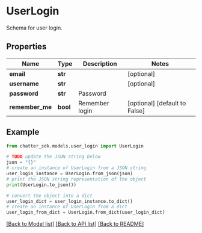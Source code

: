 # UserLogin

Schema for user login.

## Properties

Name | Type | Description | Notes
------------ | ------------- | ------------- | -------------
**email** | **str** |  | [optional] 
**username** | **str** |  | [optional] 
**password** | **str** | Password | 
**remember_me** | **bool** | Remember login | [optional] [default to False]

## Example

```python
from chatter_sdk.models.user_login import UserLogin

# TODO update the JSON string below
json = "{}"
# create an instance of UserLogin from a JSON string
user_login_instance = UserLogin.from_json(json)
# print the JSON string representation of the object
print(UserLogin.to_json())

# convert the object into a dict
user_login_dict = user_login_instance.to_dict()
# create an instance of UserLogin from a dict
user_login_from_dict = UserLogin.from_dict(user_login_dict)
```
[[Back to Model list]](../README.md#documentation-for-models) [[Back to API list]](../README.md#documentation-for-api-endpoints) [[Back to README]](../README.md)


